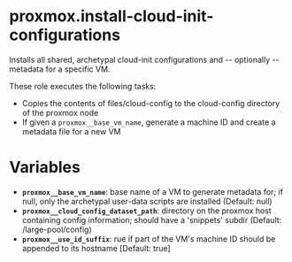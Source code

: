 # proxmox.install-cloud-init-configurations
Installs all shared, archetypal cloud-init configurations and -- optionally -- metadata for
a specific VM.

These role executes the following tasks:
* Copies the contents of files/cloud-config to the cloud-config directory of the proxmox node
* If given a `proxmox__base_vm_name`, generate a machine ID and create a metadata file for a new VM

# Variables

* **`proxmox__base_vm_name`**: base name of a VM to generate metadata for; if null, only the archetypal user-data scripts are installed (Default: null)
* **`proxmox__cloud_config_dataset_path`**: directory on the proxmox host containing config information; should have a 'snippets' subdir (Default: /large-pool/config)
* **`proxmox__use_id_suffix`**: rue if part of the VM's machine ID should be appended to its hostname [Default: true]
